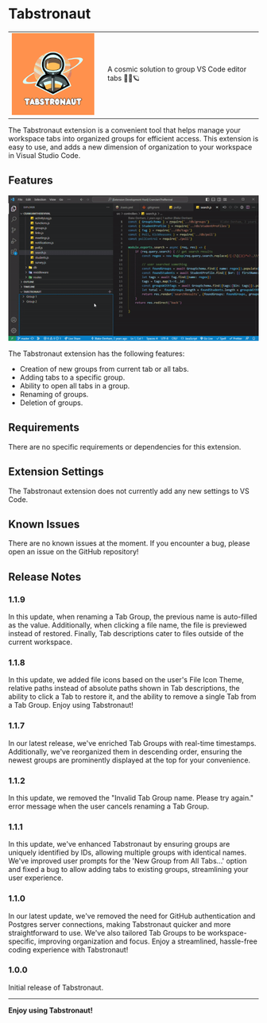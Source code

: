 # Tabstronaut

<table>
  <tr>
    <td><img src="extension/media/Tabstronaut.png" alt="Tabstronaut" width="200"></td>
    <td valign="middle" style="padding-left: 20px;">A cosmic solution to group VS Code editor tabs 👩‍🚀🪐</td>
  </tr>
</table>

The Tabstronaut extension is a convenient tool that helps manage your workspace tabs into organized groups for efficient access. This extension is easy to use, and adds a new dimension of organization to your workspace in Visual Studio Code.

## Features

![Tabstronaut in action](extension/media/tabstronaut-demo.gif)

The Tabstronaut extension has the following features:

- Creation of new groups from current tab or all tabs.
- Adding tabs to a specific group.
- Ability to open all tabs in a group.
- Renaming of groups.
- Deletion of groups.

## Requirements

There are no specific requirements or dependencies for this extension.

## Extension Settings

The Tabstronaut extension does not currently add any new settings to VS Code.

## Known Issues

There are no known issues at the moment. If you encounter a bug, please open an issue on the GitHub repository!

## Release Notes

### 1.1.9

In this update, when renaming a Tab Group, the previous name is auto-filled as the value. Additionally, when clicking a file name, the file is previewed instead of restored. Finally, Tab descriptions cater to files outside of the current workspace.

### 1.1.8

In this update, we added file icons based on the user's File Icon Theme, relative paths instead of absolute paths shown in Tab descriptions, the ability to click a Tab to restore it, and the ability to remove a single Tab from a Tab Group. Enjoy using Tabstronaut!

### 1.1.7

In our latest release, we've enriched Tab Groups with real-time timestamps. Additionally, we've reorganized them in descending order, ensuring the newest groups are prominently displayed at the top for your convenience.

### 1.1.2

In this update, we removed the "Invalid Tab Group name. Please try again." error message when the user cancels renaming a Tab Group.

### 1.1.1

In this update, we've enhanced Tabstronaut by ensuring groups are uniquely identified by IDs, allowing multiple groups with identical names. We've improved user prompts for the 'New Group from All Tabs...' option and fixed a bug to allow adding tabs to existing groups, streamlining your user experience.

### 1.1.0

In our latest update, we've removed the need for GitHub authentication and Postgres server connections, making Tabstronaut quicker and more straightforward to use. We've also tailored Tab Groups to be workspace-specific, improving organization and focus. Enjoy a streamlined, hassle-free coding experience with Tabstronaut!

### 1.0.0

Initial release of Tabstronaut.

---

**Enjoy using Tabstronaut!**
